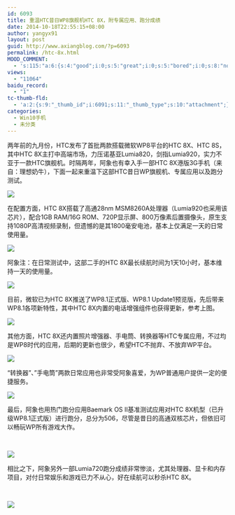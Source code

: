 ```yaml
---
id: 6093
title: 重温HTC昔日WP8旗舰机HTC 8X，附专属应用、跑分成绩
date: 2014-10-18T22:55:15+08:00
author: yangyx91
layout: post
guid: http://www.axiangblog.com/?p=6093
permalink: /htc-8x.html
MOOD_COMMENT:
  - 's:115:"a:6:{s:4:"good";i:0;s:5:"great";i:0;s:5:"bored";i:0;s:8:"nonsense";i:0;s:13:"notunderstand";i:0;s:7:"passing";i:0;}";'
views:
  - "11064"
baidu_record:
  - "1"
tc-thumb-fld:
  - 'a:2:{s:9:"_thumb_id";i:6091;s:11:"_thumb_type";s:10:"attachment";}'
categories:
  - Win10手机
  - 未分类
---
```

两年前的九月份，HTC发布了首批两款搭载微软WP8平台的HTC 8X、HTC 8S，其中HTC 8X主打中高端市场，力压诺基亚Lumia820，剑指Lumia920，实力不亚于一款HTC旗舰机。时隔两年，阿象也有幸入手一部HTC 8X港版3G手机（来自：理想奶牛），下面一起来重温下这部HTC昔日WP旗舰机、专属应用以及跑分测试。 

![](http://www.axiangblog.com/wp-content/uploads/2014/10/101814_1455_HTCWP8HT1.jpg) 

在配置方面，HTC 8X搭载了高通28nm MSM8260A处理器（Lumia920也采用该芯片），配合1GB RAM/16G ROM、720P显示屏、800万像素后置摄像头，原生支持1080P高清视频录制，但遗憾的是其1800毫安电池，基本上仅满足一天的日常使用量。 

![](http://www.axiangblog.com/wp-content/uploads/2014/10/101814_1455_HTCWP8HT2.jpg) 

阿象注：在日常测试中，这部二手的HTC 8X最长续航时间为1天10小时，基本维持一天的使用量。 

![](http://www.axiangblog.com/wp-content/uploads/2014/10/101814_1455_HTCWP8HT3.jpg) 

目前，微软已为HTC 8X推送了WP8.1正式版、WP8.1 Update1预览版，先后带来WP8.1各项新特性，其中HTC 8X内置的电话增强组件也获得更新，参考上图。 

![](http://www.axiangblog.com/wp-content/uploads/2014/10/101814_1455_HTCWP8HT4.jpg) 

其他方面，HTC 8X还内置照片增强器、手电筒、转换器等HTC专属应用，不过均是WP8时代的应用，后期的更新也很少，希望HTC不抛弃、不放弃WP平台。 

![](http://www.axiangblog.com/wp-content/uploads/2014/10/101814_1455_HTCWP8HT5.jpg) 

&#8220;转换器&#8221;、&#8221;手电筒&#8221;两款日常应用也非常受阿象喜爱，为WP普通用户提供一定的便捷服务。 

![](http://www.axiangblog.com/wp-content/uploads/2014/10/101814_1455_HTCWP8HT6.jpg) 

最后，阿象也用热门跑分应用Baemark OS II基准测试应用对HTC 8X机型（已升级WP8.1正式版）进行跑分，总分为506，尽管是昔日的高通双核芯片，但依旧可以畅玩WP所有游戏大作。 

 

![](http://www.axiangblog.com/wp-content/uploads/2014/10/101814_1455_HTCWP8HT7.jpg) 

相比之下，阿象另外一部Lumia720跑分成绩非常惨淡，尤其处理器、显卡和内存项目，对付日常娱乐和游戏已力不从心，好在续航可以秒杀HTC 8X。 

 

![](http://www.axiangblog.com/wp-content/uploads/2014/10/101814_1455_HTCWP8HT8.jpg)